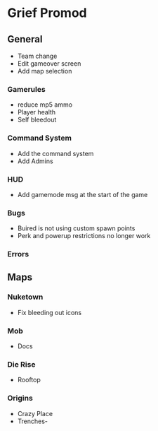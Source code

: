 # Grief Promod


## General

- Team change
- Edit gameover screen
- Add map selection

### Gamerules

- reduce mp5 ammo
- Player health
- Self bleedout

### Command System

- Add the command system
- Add Admins

### HUD

- Add gamemode msg at the start of the game

### Bugs

- Buired is not using custom spawn points
- Perk and powerup restrictions no longer work

### Errors





## Maps

### Nuketown

- Fix bleeding out icons

### Mob

- Docs

### Die Rise

- Rooftop

### Origins

- Crazy Place
- Trenches-